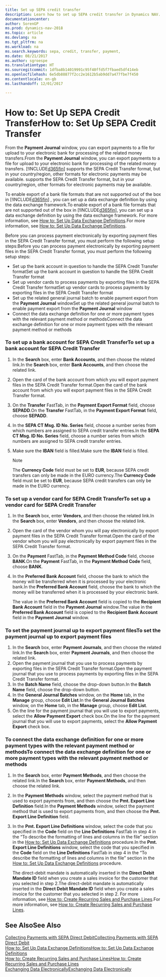 ```yaml
---
title: Set up SEPA credit transfer
description: Learn how to set up SEPA credit transfer in Dynamics NAV.
documentationcenter: 
author: SorenGP
ms.prod: dynamics-nav-2018
ms.topic: article
ms.devlang: na
ms.tgt_pltfrm: na
ms.workload: na
ms.search.keywords: sepa, credit, transfer, payment,
ms.date: 08/21/2017
ms.author: sgroespe
ms.translationtype: HT
ms.sourcegitcommit: 1dfba8b14019991c95f40ffd5f7fbaed5df414eb
ms.openlocfilehash: 6e5db88877f2cc2e1612b5ab9dd7a477fbe7f450
ms.contentlocale: en-gb
ms.lasthandoff: 12/01/2017

---
```

# <a name="how-to-set-up-sepa-credit-transfer"></a><span data-ttu-id="8e08d-103">How to: Set Up SEPA Credit Transfer</span><span class="sxs-lookup"><span data-stu-id="8e08d-103">How to: Set Up SEPA Credit Transfer</span></span>
<span data-ttu-id="8e08d-104">From the **Payment Journal** window, you can export payments to a file for upload to your electronic bank for processing of the related money transfers.</span><span class="sxs-lookup"><span data-stu-id="8e08d-104">From the **Payment Journal** window, you can export payments to a file for upload to your electronic bank for processing of the related money transfers.</span></span> [!INCLUDE[d365fin](includes/d365fin_md.md)]<span data-ttu-id="8e08d-105"> supports the SEPA Credit Transfer format, but in your country/region, other formats for electronic payments may be available.</span><span class="sxs-lookup"><span data-stu-id="8e08d-105"> supports the SEPA Credit Transfer format, but in your country/region, other formats for electronic payments may be available.</span></span>  

<span data-ttu-id="8e08d-106">To enable export of a bank file formats that are not supported out of the box in [!INCLUDE[d365fin](includes/d365fin_md.md)] , you can set up a data exchange definition by using the data exchange framework.</span><span class="sxs-lookup"><span data-stu-id="8e08d-106">To enable export of a bank file formats that are not supported out of the box in [!INCLUDE[d365fin](includes/d365fin_md.md)], you can set up a data exchange definition by using the data exchange framework.</span></span> <span data-ttu-id="8e08d-107">For more information, see [How to: Set Up Data Exchange Definitions](across-how-to-set-up-data-exchange-definitions.md).</span><span class="sxs-lookup"><span data-stu-id="8e08d-107">For more information, see [How to: Set Up Data Exchange Definitions](across-how-to-set-up-data-exchange-definitions.md).</span></span>  

<span data-ttu-id="8e08d-108">Before you can process payment electronically by exporting payment files in the SEPA Credit Transfer format, you must perform the following setup steps:</span><span class="sxs-lookup"><span data-stu-id="8e08d-108">Before you can process payment electronically by exporting payment files in the SEPA Credit Transfer format, you must perform the following setup steps:</span></span>  

* <span data-ttu-id="8e08d-109">Set up the bank account in question to handle the SEPA Credit Transfer format</span><span class="sxs-lookup"><span data-stu-id="8e08d-109">Set up the bank account in question to handle the SEPA Credit Transfer format</span></span>  
* <span data-ttu-id="8e08d-110">Set up vendor cards to process payments by exporting files in the SEPA Credit Transfer format</span><span class="sxs-lookup"><span data-stu-id="8e08d-110">Set up vendor cards to process payments by exporting files in the SEPA Credit Transfer format</span></span>  
* <span data-ttu-id="8e08d-111">Set up the related general journal batch to enable payment export from the **Payment Journal** window</span><span class="sxs-lookup"><span data-stu-id="8e08d-111">Set up the related general journal batch to enable payment export from the **Payment Journal** window</span></span>  
* <span data-ttu-id="8e08d-112">Connect the data exchange definition for one or more payment types with the relevant payment method or methods</span><span class="sxs-lookup"><span data-stu-id="8e08d-112">Connect the data exchange definition for one or more payment types with the relevant payment method or methods</span></span>  

### <a name="to-set-up-a-bank-account-for-sepa-credit-transfer"></a><span data-ttu-id="8e08d-113">To set up a bank account for SEPA Credit Transfer</span><span class="sxs-lookup"><span data-stu-id="8e08d-113">To set up a bank account for SEPA Credit Transfer</span></span>  
1. <span data-ttu-id="8e08d-114">In the **Search** box, enter **Bank Accounts**, and then choose the related link.</span><span class="sxs-lookup"><span data-stu-id="8e08d-114">In the **Search** box, enter **Bank Accounts**, and then choose the related link.</span></span>  
2. <span data-ttu-id="8e08d-115">Open the card of the bank account from which you will export payment files in the SEPA Credit Transfer format.</span><span class="sxs-lookup"><span data-stu-id="8e08d-115">Open the card of the bank account from which you will export payment files in the SEPA Credit Transfer format.</span></span>  
3. <span data-ttu-id="8e08d-116">On the **Transfer** FastTab, in the **Payment Export Format** field, choose **SEPADD**.</span><span class="sxs-lookup"><span data-stu-id="8e08d-116">On the **Transfer** FastTab, in the **Payment Export Format** field, choose **SEPADD**.</span></span>  
4. <span data-ttu-id="8e08d-117">In the **SEPA CT Msg. ID No. Series** field, choose a number series from which numbers are assigned to SEPA credit transfer entries.</span><span class="sxs-lookup"><span data-stu-id="8e08d-117">In the **SEPA CT Msg. ID No. Series** field, choose a number series from which numbers are assigned to SEPA credit transfer entries.</span></span>  
5. <span data-ttu-id="8e08d-118">Make sure the **IBAN** field is filled.</span><span class="sxs-lookup"><span data-stu-id="8e08d-118">Make sure the **IBAN** field is filled.</span></span>  

    > [!NOTE]  
    >  <span data-ttu-id="8e08d-119">The **Currency Code** field must be set to **EUR**, because SEPA credit transfers can only be made in the EURO currency.</span><span class="sxs-lookup"><span data-stu-id="8e08d-119">The **Currency Code** field must be set to **EUR**, because SEPA credit transfers can only be made in the EURO currency.</span></span>  

### <a name="to-set-up-a-vendor-card-for-sepa-credit-transfer"></a><span data-ttu-id="8e08d-120">To set up a vendor card for SEPA Credit Transfer</span><span class="sxs-lookup"><span data-stu-id="8e08d-120">To set up a vendor card for SEPA Credit Transfer</span></span>  
1. <span data-ttu-id="8e08d-121">In the **Search** box, enter **Vendors**, and then choose the related link.</span><span class="sxs-lookup"><span data-stu-id="8e08d-121">In the **Search** box, enter **Vendors**, and then choose the related link.</span></span>  
2. <span data-ttu-id="8e08d-122">Open the card of the vendor whom you will pay electronically by export payment files in the SEPA Credit Transfer format.</span><span class="sxs-lookup"><span data-stu-id="8e08d-122">Open the card of the vendor whom you will pay electronically by export payment files in the SEPA Credit Transfer format.</span></span>  
3. <span data-ttu-id="8e08d-123">On the **Payment** FastTab, in the **Payment Method Code** field, choose **BANK**.</span><span class="sxs-lookup"><span data-stu-id="8e08d-123">On the **Payment** FastTab, in the **Payment Method Code** field, choose **BANK**.</span></span>  
4. <span data-ttu-id="8e08d-124">In the **Preferred Bank Account** field, choose the bank to which the money will be transferred when it is processed by your electronic bank.</span><span class="sxs-lookup"><span data-stu-id="8e08d-124">In the **Preferred Bank Account** field, choose the bank to which the money will be transferred when it is processed by your electronic bank.</span></span>  

     <span data-ttu-id="8e08d-125">The value in the **Preferred Bank Account** field is copied to the **Recipient Bank Account** field in the **Payment Journal** window.</span><span class="sxs-lookup"><span data-stu-id="8e08d-125">The value in the **Preferred Bank Account** field is copied to the **Recipient Bank Account** field in the **Payment Journal** window.</span></span>  

### <a name="to-set-the-payment-journal-up-to-export-payment-files"></a><span data-ttu-id="8e08d-126">To set the payment journal up to export payment files</span><span class="sxs-lookup"><span data-stu-id="8e08d-126">To set the payment journal up to export payment files</span></span>  
1. <span data-ttu-id="8e08d-127">In the **Search** box, enter **Payment Journals**, and then choose the related link.</span><span class="sxs-lookup"><span data-stu-id="8e08d-127">In the **Search** box, enter **Payment Journals**, and then choose the related link.</span></span>  
2. <span data-ttu-id="8e08d-128">Open the payment journal that you use to process payments by exporting files in the SEPA Credit Transfer format.</span><span class="sxs-lookup"><span data-stu-id="8e08d-128">Open the payment journal that you use to process payments by exporting files in the SEPA Credit Transfer format.</span></span>  
3. <span data-ttu-id="8e08d-129">In the **Batch Name** field, choose the drop\-down button.</span><span class="sxs-lookup"><span data-stu-id="8e08d-129">In the **Batch Name** field, choose the drop\-down button.</span></span>  
4. <span data-ttu-id="8e08d-130">In the **General Journal Batches** window, on the **Home** tab, in the **Manage** group, choose **Edit List**.</span><span class="sxs-lookup"><span data-stu-id="8e08d-130">In the **General Journal Batches** window, on the **Home** tab, in the **Manage** group, choose **Edit List**.</span></span>  
5. <span data-ttu-id="8e08d-131">On the line for the payment journal that you will use to export payments, select the **Allow Payment Export** check box.</span><span class="sxs-lookup"><span data-stu-id="8e08d-131">On the line for the payment journal that you will use to export payments, select the **Allow Payment Export** check box.</span></span>  

### <a name="to-connect-the-data-exchange-definition-for-one-or-more-payment-types-with-the-relevant-payment-method-or-methods"></a><span data-ttu-id="8e08d-132">To connect the data exchange definition for one or more payment types with the relevant payment method or methods</span><span class="sxs-lookup"><span data-stu-id="8e08d-132">To connect the data exchange definition for one or more payment types with the relevant payment method or methods</span></span>  
1. <span data-ttu-id="8e08d-133">In the **Search** box, enter **Payment Methods**, and then choose the related link.</span><span class="sxs-lookup"><span data-stu-id="8e08d-133">In the **Search** box, enter **Payment Methods**, and then choose the related link.</span></span>  
2. <span data-ttu-id="8e08d-134">In the **Payment Methods** window, select the payment method that is used to export payments from, and then choose the **Pmt. Export Line Definition** field.</span><span class="sxs-lookup"><span data-stu-id="8e08d-134">In the **Payment Methods** window, select the payment method that is used to export payments from, and then choose the **Pmt. Export Line Definition** field.</span></span>  
3. <span data-ttu-id="8e08d-135">In the **Pmt. Export Line Definitions** window, select the code that you specified in the **Code** field on the **Line Definitions** FastTab in step 4 in the “To describe the formatting of lines and columns in the file” section in the [How to: Set Up Data Exchange Definitions](across-how-to-set-up-data-exchange-definitions.md) procedure.</span><span class="sxs-lookup"><span data-stu-id="8e08d-135">In the **Pmt. Export Line Definitions** window, select the code that you specified in the **Code** field on the **Line Definitions** FastTab in step 4 in the “To describe the formatting of lines and columns in the file” section in the [How to: Set Up Data Exchange Definitions](across-how-to-set-up-data-exchange-definitions.md) procedure.</span></span>  

    <span data-ttu-id="8e08d-136">The direct-debit mandate is automatically inserted in the **Direct Debit Mandate ID** field when you create a sales invoice for the customer that you selected in step 2.</span><span class="sxs-lookup"><span data-stu-id="8e08d-136">The direct-debit mandate is automatically inserted in the **Direct Debit Mandate ID** field when you create a sales invoice for the customer that you selected in step 2.</span></span> <span data-ttu-id="8e08d-137">For more information, see [How to: Create Recurring Sales and Purchase Lines](sales-how-work-standard-lines.md).</span><span class="sxs-lookup"><span data-stu-id="8e08d-137">For more information, see [How to: Create Recurring Sales and Purchase Lines](sales-how-work-standard-lines.md).</span></span>  

## <a name="see-also"></a><span data-ttu-id="8e08d-138">See Also</span><span class="sxs-lookup"><span data-stu-id="8e08d-138">See Also</span></span>  
[<span data-ttu-id="8e08d-139">Collecting Payments with SEPA Direct Debit</span><span class="sxs-lookup"><span data-stu-id="8e08d-139">Collecting Payments with SEPA Direct Debit</span></span>](finance-collect-payments-with-sepa-direct-debit.md)  
[<span data-ttu-id="8e08d-140">How to: Set Up Data Exchange Definitions</span><span class="sxs-lookup"><span data-stu-id="8e08d-140">How to: Set Up Data Exchange Definitions</span></span>](across-how-to-set-up-data-exchange-definitions.md)  
[<span data-ttu-id="8e08d-141">How to: Create Recurring Sales and Purchase Lines</span><span class="sxs-lookup"><span data-stu-id="8e08d-141">How to: Create Recurring Sales and Purchase Lines</span></span>](sales-how-work-standard-lines.md)  
[<span data-ttu-id="8e08d-142">Exchanging Data Electronically</span><span class="sxs-lookup"><span data-stu-id="8e08d-142">Exchanging Data Electronically</span></span>](across-data-exchange.md)  

